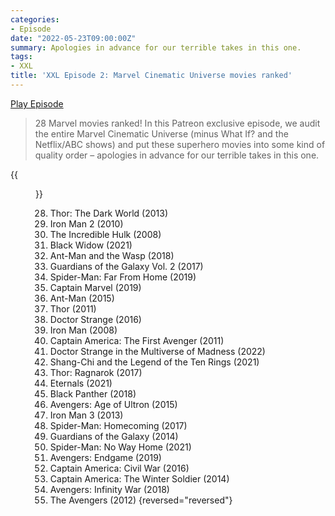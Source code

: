 ```yaml
---
categories:
- Episode
date: "2022-05-23T09:00:00Z"
summary: Apologies in advance for our terrible takes in this one.
tags:
- XXL
title: 'XXL Episode 2: Marvel Cinematic Universe movies ranked'
---
```


[Play Episode](https://www.patreon.com/posts/xxl-episode-2-66754098)
> 28 Marvel movies ranked! In this Patreon exclusive episode, we audit the entire Marvel Cinematic Universe (minus What If? and the Netflix/ABC shows) and put these superhero movies into some kind of quality order – apologies in advance for our terrible takes in this one.

{{<figure 
    src="/assets/images/blorko-snap.jpeg" 
    caption="Image credit: Alex" 
    alt="Blorko Marvel Snap">}}

28. Thor: The Dark World (2013)
27. Iron Man 2 (2010)
26. The Incredible Hulk (2008)
25. Black Widow (2021)
24. Ant-Man and the Wasp (2018)
23. Guardians of the Galaxy Vol. 2 (2017)
22. Spider-Man: Far From Home (2019)
21. Captain Marvel (2019)
20. Ant-Man (2015)
19. Thor (2011)
18. Doctor Strange (2016)
17. Iron Man (2008)
16. Captain America: The First Avenger (2011)
15. Doctor Strange in the Multiverse of Madness (2022)
14. Shang-Chi and the Legend of the Ten Rings (2021)
13. Thor: Ragnarok (2017)
12. Eternals (2021)
11. Black Panther (2018)
10. Avengers: Age of Ultron (2015)
9. Iron Man 3 (2013)
8. Spider-Man: Homecoming (2017)
7. Guardians of the Galaxy (2014)
6. Spider-Man: No Way Home (2021)
5. Avengers: Endgame (2019)
4. Captain America: Civil War (2016)
3. Captain America: The Winter Soldier (2014)
2. Avengers: Infinity War (2018)
1. The Avengers (2012)
{reversed="reversed"}